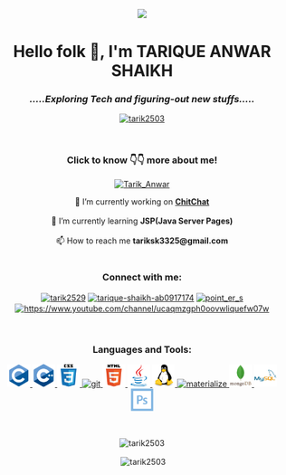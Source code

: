 <p align="center"> <img src="https://media-exp1.licdn.com/dms/image/D4D16AQHS3QSMSvaUSg/profile-displaybackgroundimage-shrink_350_1400/0/1664579507625?e=1669852800&v=beta&t=3QyFaZcuw5BX6jaexOgIy3uIILvzU9qbpx1mGP3n0a0" /></p>

<h1 align="center">Hello folk 👋, I'm TARIQUE ANWAR SHAIKH</h1>
<h3 align="center"><i>.....Exploring Tech and figuring-out new stuffs.....</i></h3>

<!--<p align="center"> <img src="https://komarev.com/ghpvc/?username=tarik2503&label=Profile%20views&color=0e75b6&style=flat" alt="tarik2503" /> </p>-->

<p align="center"> <a href="https://github.com/ryo-ma/github-profile-trophy"><img src="https://github-profile-trophy.vercel.app/?username=tarik2503" alt="tarik2503" /></a> </p><br>
<h3 align="center"> Click to know 👇👇 more about me!</h3>
<p align="center">
<a href="https://drive.google.com/file/d/1L8_YFpjozs-YZEbQSkFWzpI6gPYD0WpI/view?usp=sharing" target="blank"><img align="center" src="https://cdn-icons-png.flaticon.com/512/942/942748.png" alt="Tarik_Anwar" height="35" width="35" /></a>
</p>



<div align="center">
  🔭 I’m currently working on <b><a href="https://github.com/sameer90417/Web-Project">ChitChat</a></b><br><br>
  🌱 I’m currently learning <b>JSP(Java Server Pages)</b><br><br>
  📫 How to reach me <b>tariksk3325@gmail.com</b>
  </div>
  <br>

<h3 align="center">Connect with me:</h3>
<p align="center">
<a href="https://twitter.com/tarik2529" target="blank"><img align="center" src="https://raw.githubusercontent.com/rahuldkjain/github-profile-readme-generator/master/src/images/icons/Social/twitter.svg" alt="tarik2529" height="30" width="40" /></a>
<a href="https://linkedin.com/in/tarique-shaikh-ab0917174" target="blank"><img align="center" src="https://raw.githubusercontent.com/rahuldkjain/github-profile-readme-generator/master/src/images/icons/Social/linked-in-alt.svg" alt="tarique-shaikh-ab0917174" height="30" width="40" /></a>
<a align="center" href="https://instagram.com/point_er_s" target="blank"><img align="center" src="https://raw.githubusercontent.com/rahuldkjain/github-profile-readme-generator/master/src/images/icons/Social/instagram.svg" alt="point_er_s" height="30" width="40" /></a><a href="https://www.youtube.com/channel/UCaQmZGPH0OOvwlIquEfw07w" target="blank"><img align="center" src="https://raw.githubusercontent.com/rahuldkjain/github-profile-readme-generator/master/src/images/icons/Social/youtube.svg" alt="https://www.youtube.com/channel/ucaqmzgph0oovwliquefw07w" height="30" width="40" /></a>
</p>
<br>

<h3 align="center">Languages and Tools:</h3>
<p align="center"> <a href="https://www.cprogramming.com/" target="_blank" rel="noreferrer"> <img src="https://raw.githubusercontent.com/devicons/devicon/master/icons/c/c-original.svg" alt="c" width="40" height="40"/> </a> <a href="https://www.w3schools.com/cpp/" target="_blank" rel="noreferrer"> <img src="https://raw.githubusercontent.com/devicons/devicon/master/icons/cplusplus/cplusplus-original.svg" alt="cplusplus" width="40" height="40"/> </a> <a href="https://www.w3schools.com/css/" target="_blank" rel="noreferrer"> <img src="https://raw.githubusercontent.com/devicons/devicon/master/icons/css3/css3-original-wordmark.svg" alt="css3" width="40" height="40"/> </a> <a href="https://git-scm.com/" target="_blank" rel="noreferrer"> <img src="https://www.vectorlogo.zone/logos/git-scm/git-scm-icon.svg" alt="git" width="40" height="40"/> </a> <a href="https://www.w3.org/html/" target="_blank" rel="noreferrer"> <img src="https://raw.githubusercontent.com/devicons/devicon/master/icons/html5/html5-original-wordmark.svg" alt="html5" width="40" height="40"/> </a> <a href="https://www.java.com" target="_blank" rel="noreferrer"> <img src="https://raw.githubusercontent.com/devicons/devicon/master/icons/java/java-original.svg" alt="java" width="40" height="40"/> </a> <a href="https://www.linux.org/" target="_blank" rel="noreferrer"> <img src="https://raw.githubusercontent.com/devicons/devicon/master/icons/linux/linux-original.svg" alt="linux" width="40" height="40"/> </a> <a href="https://materializecss.com/" target="_blank" rel="noreferrer"> <img src="https://raw.githubusercontent.com/prplx/svg-logos/5585531d45d294869c4eaab4d7cf2e9c167710a9/svg/materialize.svg" alt="materialize" width="40" height="40"/> </a> <a href="https://www.mongodb.com/" target="_blank" rel="noreferrer"> <img src="https://raw.githubusercontent.com/devicons/devicon/master/icons/mongodb/mongodb-original-wordmark.svg" alt="mongodb" width="40" height="40"/> </a> <a href="https://www.mysql.com/" target="_blank" rel="noreferrer"> <img src="https://raw.githubusercontent.com/devicons/devicon/master/icons/mysql/mysql-original-wordmark.svg" alt="mysql" width="40" height="40"/> </a> <a href="https://www.photoshop.com/en" target="_blank" rel="noreferrer"> <img src="https://raw.githubusercontent.com/devicons/devicon/master/icons/photoshop/photoshop-line.svg" alt="photoshop" width="40" height="40"/> </a> </p><br>

<p align="center"><img align="cneter" src="https://github-readme-stats.vercel.app/api/top-langs?username=tarik2503&show_icons=true&locale=en&layout=compact" alt="tarik2503" /></p>

<p align="center">&nbsp;<img align="center" src="https://github-readme-stats.vercel.app/api?username=tarik2503&show_icons=true&locale=en" alt="tarik2503" /></p>

